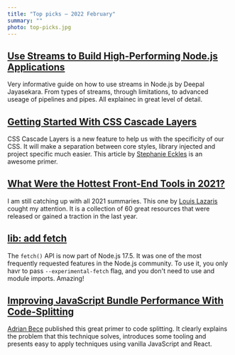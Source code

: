 ```yaml
---
title: "Top picks — 2022 February"
summary: ""
photo: top-picks.jpg
---
```


## [Use Streams to Build High-Performing Node.js Applications](https://blog.appsignal.com/2022/02/02/use-streams-to-build-high-performing-nodejs-applications.html)

Very informative guide on how to use streams in Node.js by Deepal Jayasekara. From types of streams, through limitations, to advanced useage of pipelines and pipes. All explainec in great level of detail.

## [Getting Started With CSS Cascade Layers](https://www.smashingmagazine.com/2022/01/introduction-css-cascade-layers/)

CSS Cascade Layers is a new feature to help us with the specificity of our CSS. It will make a separation between core styles, library injected and project specific much easier. This article by [Stephanie Eckles](https://twitter.com/5t3ph/) is an awesome primer.

## [What Were the Hottest Front-End Tools in 2021?](https://css-tricks.com/hottest-front-end-tools-in-2021/)

I am still catching up with all 2021 summaries. This one by [Louis Lazaris](https://twitter.com/ImpressiveWebs) cought my attention. It is a collection of 60 great resources that were released or gained a traction in the last year. 

## [lib: add fetch](https://github.com/nodejs/node/pull/41749)

The `fetch()` API is now part of Node.js 17.5. It was one of the most frequently requested features in the Node.js community. To use it, you only havr to pass `--experimental-fetch` flag, and you don't need to use and module imports. Amazing!

## [Improving JavaScript Bundle Performance With Code-Splitting](https://www.smashingmagazine.com/2022/02/javascript-bundle-performance-code-splitting/)

[Adrian Bece](https://twitter.com/AdrianBeceDev) published this great primer to code splitting. It clearly explains the problem that this technique solves, introduces some tooling and presents easy to apply techniques using vanilla JavaScript and React.
